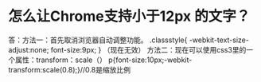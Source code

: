 # 怎么让Chrome支持小于12px 的文字？

答：方法一：首先取消浏览器自动调整功能。
.classstyle{ -webkit-text-size-adjust:none; font-size:9px; } （现在无效）
方法二：现在可以使用css3里的一个属性：transform：scale（）
p{font-size:10px;-webkit-transform:scale(0.8);}//0.8是缩放比例
